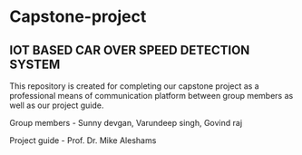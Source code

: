 # Capstone-project
## IOT BASED  CAR OVER SPEED DETECTION SYSTEM 
This repository is created  for completing our capstone project as a professional means of communication platform  between  group members as well as our project guide.

Group members - Sunny devgan, Varundeep singh, Govind raj

Project guide - Prof. Dr. Mike Aleshams
